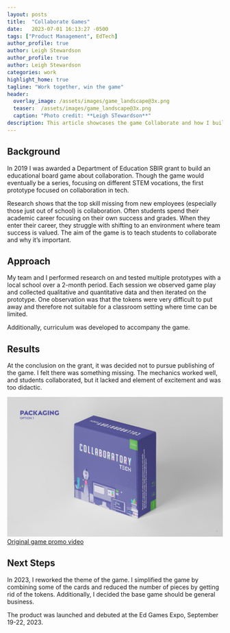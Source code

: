 ```yaml
---
layout: posts
title:  "Collaborate Games"
date:   2023-07-01 16:13:27 -0500
tags: ["Product Management", EdTech]
author_profile: true
author: Leigh Stewardson
author_profile: true
author: Leigh Stewardson
categories: work
highlight_home: true
tagline: "Work together, win the game"
header:
  overlay_image: /assets/images/game_landscape@3x.png
  teaser:  /assets/images/game_landscape@3x.png
  caption: "Photo credit: **Leigh STewardson**"
description: This article showcases the game Collaborate and how I build it.
---
```


## Background
In 2019 I was awarded a Department of Education SBIR grant to build an educational board game about collaboration. Though the game would eventually be a series, focusing on different STEM vocations, the first prototype focused on collaboration in tech.

Research shows that the top skill missing from new employees (especially those just out of school) is collaboration. Often students spend their academic career focusing on their own success and grades. When they enter their career, they struggle with shifting to an environment where team success is valued. The aim of the game is to teach students to collaborate and why it’s important.

## Approach
My team and I performed research on and tested multiple prototypes with a local school over a 2-month period. Each session we observed game play and collected qualitative and quantitative data and then iterated on the prototype. One observation was that the tokens were very difficult to put away and therefore not suitable for a classroom setting where time can be limited.

Additionally, curriculum was developed to accompany the game.

## Results
At the conclusion on the grant, it was decided not to pursue publishing of the game. I felt there was something missing. The mechanics worked well, and students collaborated, but it lacked and element of excitement and was too didactic.

![collboratory old](/assets/images/collaboratory_old.jpeg)
[Original game promo video](https://youtu.be/vfk5_bkJQFg)

## Next Steps
In 2023, I reworked the theme of the game. I simplified the game by combining some of the cards and reduced the number of pieces by getting rid of the tokens. Additionally, I decided the base game should be general business.

The product was launched and debuted at the Ed Games Expo, September 19-22, 2023. 

